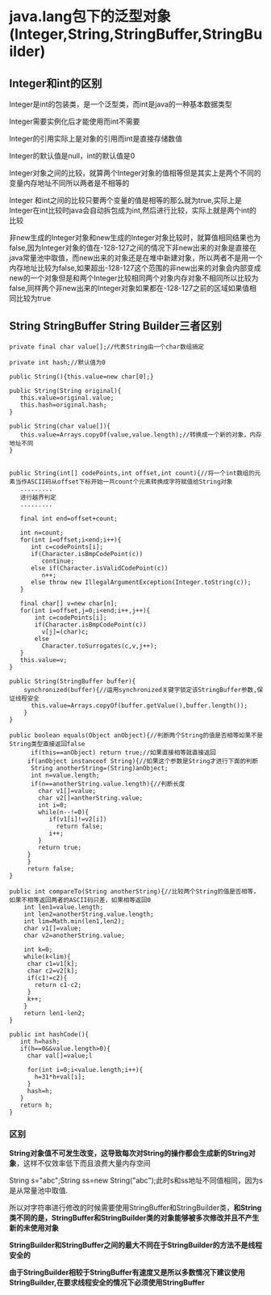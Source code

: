 # java.lang包下的泛型对象(Integer,String,StringBuffer,StringBuilder)

## Integer和int的区别

Integer是int的包装类，是一个泛型类，而int是java的一种基本数据类型

Integer需要实例化后才能使用而int不需要

Integer的引用实际上是对象的引用而int是直接存储数值

Integer的默认值是null，int的默认值是0



Integer对象之间的比较，就算两个Integer对象的值相等但是其实上是两个不同的变量内存地址不同所以两者是不相等的

Integer 和int之间的比较只要两个变量的值是相等的那么就为true,实际上是Integer在int比较时java会自动拆包成为int,然后进行比较，实际上就是两个int的比较



非new生成的Integer对象和new生成的Integer对象比较时，就算值相同结果也为false,因为Integer对象的值在-128-127之间的情况下非new出来的对象是直接在java常量池中取值，而new出来的对象还是在堆中新建对象，所以两者不是用一个内存地址比较为false,如果超出-128-127这个范围的非new出来的对象会内部变成new的一个对象但是和两个Integer比较相同两个对象内存对象不相同所以比较为false,同样两个非new出来的Integer对象如果都在-128-127之前的区域如果值相同比较为true

## String StringBuffer String Builder三者区别

```
private final char value[];//代表String由一个char数组搞定

private int hash;//默认值为0

public String(){this.value=new char[0];}

public String(String original){
   this.value=original.value;
   this.hash=original.hash;
}

public String(char value[]){
   this.value=Arrays.copyOf(value,value.length);//转换成一个新的对象，内存地址不同
}


public String(int[] codePoints,int offset,int count){//将一个int数组的元素当作ASCII码从offset下标开始一共count个元素转换成字符赋值给String对象
   .........
   进行越界判定
   .........
   
   final int end=offset+count;
   
   int n=count;
   for(int i=offset;i<end;i++){
      int c=codePoints[i];
      if(Character.isBmpCodePoint(c))
         continue;
      else if(Character.isValidCodePoint(c))
         n++;
      else throw new IllegalArgumentException(Integer.toString(c));   
   }
   
   final char[] v=new char[n];
   for(int i=offset,j=0;i<end;i++,j++){
       int c=codePoints[i];
       if(Character.isBmpCodePoint(c))
         v[j]=(char)c;
       else
         Character.toSurrogates(c,v,j++);
   }
   this.value=v;
}

public String(StringBuffer buffer){
    synchronized(buffer){//运用synchronized关键字锁定该StringBuffer参数,保证线程安全
      this.value=Arrays.copyOf(buffer.getValue(),buffer.length());
    }
}

public boolean equals(Object anObject){//判断两个String的值是否相等如果不是String类型直接返回false
      if(this==anObject) return true;//如果直接相等就直接返回
     if(anObject instanceof String){//如果这个参数是String才进行下面的判断
      String anotherString=(String)anObject;
      int n=value.length;
      if(n==anotherString.value.length){//判断长度
        char v1[]=value;
        char v2[]=antherString.value;
        int i=0;
        while(n--!=0){
           if(v1[i]!=v2[i])
             return false;
           i++;  
        }
        return true;
     }
     }
     return false;
}

public int compareTo(String anotherString){//比较两个String的值是否相等，如果不相等返回两者的ASCII码只差，如果相等返回0
    int len1=value.length;
    int len2=anotherString.value.length;
    int lim=Math.min(len1,len2);
    char v1[]=value;
    char v2=anotherString.value;
    
    int k=0;
    while(k<lim){
     char c1=v1[k];
     char c2=v2[k];
     if(c1!=c2){
       return c1-c2;
     }
     k++;
    }
    return len1-len2;
}

public int hashCode(){
   int h=hash;
   if(h==0&&value.length>0){
     char val[]=value;l
     
     for(int i=0;i<value.length;i++){
       h=31*h+val[i];
     }
     hash=h;
   }
   return h;
}
```



### 区别

**String对象值不可发生改变，这导致每次对String的操作都会生成新的String对象**，这样不仅效率低下而且浪费大量内存空间

String s="abc";String ss=new String("abc");此时s和ss地址不同值相同，因为s是从常量池中取值.

所以对字符串进行修改的时候需要使用StringBuffer和StringBuilder类，**和String类不同的是，StringBuffer和StringBuilder类的对象能够被多次修改并且不产生新的未使用对象**

**StringBuilder和StringBuffer之间的最大不同在于StringBuilder的方法不是线程安全的**

**由于StringBuilder相较于StringBuffer有速度又是所以多数情况下建议使用StringBuilder,在要求线程安全的情况下必须使用StringBuffer**



